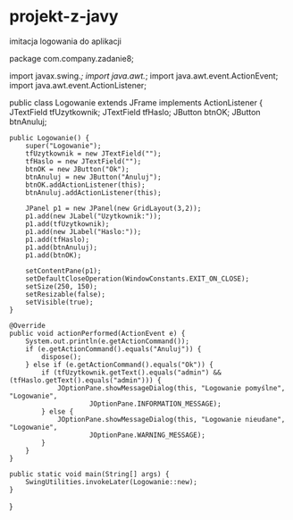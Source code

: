 # projekt-z-javy
imitacja logowania do aplikacji







package com.company.zadanie8;

import javax.swing.*;
import java.awt.*;
import java.awt.event.ActionEvent;
import java.awt.event.ActionListener;



public class Logowanie extends JFrame implements ActionListener {
    JTextField tfUzytkownik;
    JTextField tfHaslo;
    JButton btnOK;
    JButton btnAnuluj;

    public Logowanie() {
        super("Logowanie");
        tfUzytkownik = new JTextField("");
        tfHaslo = new JTextField("");
        btnOK = new JButton("Ok");
        btnAnuluj = new JButton("Anuluj");
        btnOK.addActionListener(this);
        btnAnuluj.addActionListener(this);

        JPanel p1 = new JPanel(new GridLayout(3,2));
        p1.add(new JLabel("Uzytkownik:"));
        p1.add(tfUzytkownik);
        p1.add(new JLabel("Haslo:"));
        p1.add(tfHaslo);
        p1.add(btnAnuluj);
        p1.add(btnOK);

        setContentPane(p1);
        setDefaultCloseOperation(WindowConstants.EXIT_ON_CLOSE);
        setSize(250, 150);
        setResizable(false);
        setVisible(true);
    }

    @Override
    public void actionPerformed(ActionEvent e) {
        System.out.println(e.getActionCommand());
        if (e.getActionCommand().equals("Anuluj")) {
            dispose();
        } else if (e.getActionCommand().equals("Ok")) {
            if (tfUzytkownik.getText().equals("admin") && (tfHaslo.getText().equals("admin"))) {
                JOptionPane.showMessageDialog(this, "Logowanie pomyślne", "Logowanie",
                        JOptionPane.INFORMATION_MESSAGE);
            } else {
                JOptionPane.showMessageDialog(this, "Logowanie nieudane", "Logowanie",
                        JOptionPane.WARNING_MESSAGE);
            }
        }
    }

    public static void main(String[] args) {
        SwingUtilities.invokeLater(Logowanie::new);
    }
}
